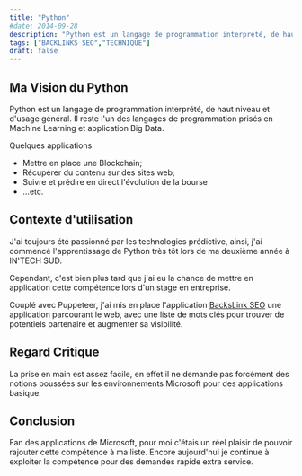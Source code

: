 ```yaml
---
title: "Python"
#date: 2014-09-28
description: "Python est un langage de programmation interprété, de haut niveau et d'usage général."
tags: ["BACKLINKS SEO","TECHNIQUE"]
draft: false
---
```


## Ma Vision du Python

Python est un langage de programmation interprété, de haut niveau et d'usage général.
Il reste l'un des langages de programmation prisés en Machine Learning et application Big Data.

Quelques applications

- Mettre en place une Blockchain;
- Récupérer du contenu sur des sites web;
- Suivre et prédire en direct l'évolution de la bourse
- ...etc. 

## Contexte d'utilisation
J'ai toujours été passionné par les technologies prédictive, ainsi, j'ai commencé l'apprentissage de Python très tôt lors de ma deuxième année à IN'TECH SUD.

Cependant, c'est bien plus tard que j'ai eu la chance de mettre en application cette compétence lors d'un stage en entreprise.

Couplé avec Puppeteer, j'ai mis en place l'application [BacksLink SEO](../../projets/backlinks-seo) une application parcourant le web, avec une liste de mots clés pour trouver de potentiels partenaire et augmenter sa visibilité. 

## Regard Critique
La prise en main est assez facile, en effet il ne demande pas forcément des notions poussées sur les environnements Microsoft pour des applications basique.


## Conclusion

Fan des applications de Microsoft, pour moi c'étais un réel plaisir de pouvoir rajouter cette compétence à ma liste. Encore aujourd'hui je continue à exploiter la compétence pour des demandes rapide extra service.